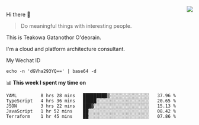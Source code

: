 <img align="right" src="https://github-readme-stats.vercel.app/api?username=Teakowa&show_icons=true&icon_color=2f80ed&text_color=718096&bg_color=ffffff&hide_title=true" />

Hi there 👋

> Do meaningful things with interesting people.

This is Teakowa Gatanothor O'deorain.

I'm a cloud and platform architecture consultant.

My Wechat ID

```
echo -n 'dGVha293YQ==' | base64 -d
```

📊 **This week I spent my time on**
<!--START_SECTION:waka-->
```text
YAML         8 hrs 28 mins   █████████▒░░░░░░░░░░░░░░░   37.96 % 
TypeScript   4 hrs 36 mins   █████░░░░░░░░░░░░░░░░░░░░   20.65 % 
JSON         3 hrs 22 mins   ███▓░░░░░░░░░░░░░░░░░░░░░   15.13 % 
JavaScript   1 hr 52 mins    ██░░░░░░░░░░░░░░░░░░░░░░░   08.42 % 
Terraform    1 hr 45 mins    ██░░░░░░░░░░░░░░░░░░░░░░░   07.86 % 
```
<!--END_SECTION:waka-->
